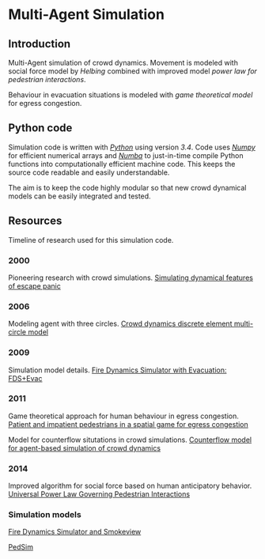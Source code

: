 # Multi-Agent Simulation
## Introduction

Multi-Agent simulation of crowd dynamics. Movement is modeled with social force model by _Helbing_ combined with improved model _power law for pedestrian interactions_.

Behaviour in evacuation situations is modeled with _game theoretical model_ for egress congestion. 


## Python code
Simulation code is written with [_Python_][python] using version _3.4_. Code uses [_Numpy_][numpy] for efficient numerical arrays and [_Numba_][numba] to just-in-time compile Python functions into computationally efficient machine code. This keeps the source code readable and easily understandable. 

The aim is to keep the code highly modular so that new crowd dynamical models can be easily integrated and tested.

[python]: https://www.python.org/
[numpy]: http://www.numpy.org/
[numba]: http://numba.pydata.org/


## Resources
Timeline of research used for this simulation code.

### 2000
Pioneering research with crowd simulations.
[Simulating dynamical features of escape panic](http://citeseerx.ist.psu.edu/viewdoc/download?doi=10.1.1.323.245&rep=rep1&type=pdf)

### 2006
Modeling agent with three circles.
[Crowd dynamics discrete element multi-circle model](http://www.sciencedirect.com/science/article/pii/S0925753505001724)

### 2009
Simulation model details.
[Fire Dynamics Simulator with Evacuation: FDS+Evac](http://www.vtt.fi/inf/pdf/workingpapers/2009/W119.pdf)

### 2011
Game theoretical approach for human behaviour in egress congestion.
[Patient and impatient pedestrians in a spatial game for egress congestion](http://journals.aps.org/pre/abstract/10.1103/PhysRevE.87.012802)

Model for counterflow situtations in crowd simulations.
[Counterflow model for agent-based simulation of crowd dynamics](http://www.sciencedirect.com/science/article/pii/S0360132311002630) 

### 2014
Improved algorithm for social force based on human anticipatory behavior.
[Universal Power Law Governing Pedestrian Interactions](http://motion.cs.umn.edu/PowerLaw/)

### Simulation models
[Fire Dynamics Simulator and Smokeview](https://github.com/firemodels/fds-smv)

[PedSim](http://pedsim.silmaril.org/)
